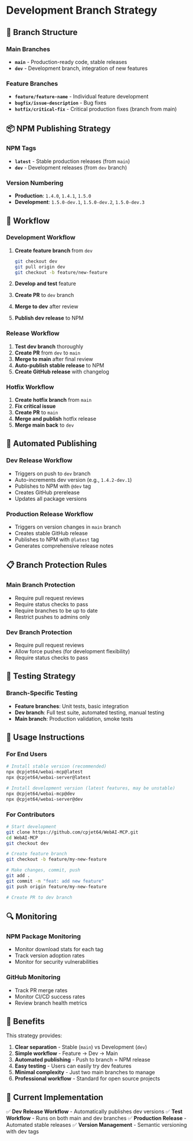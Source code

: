 # Development Branch Strategy

## 🌿 Branch Structure

### **Main Branches**
- **`main`** - Production-ready code, stable releases
- **`dev`** - Development branch, integration of new features

### **Feature Branches**
- **`feature/feature-name`** - Individual feature development
- **`bugfix/issue-description`** - Bug fixes
- **`hotfix/critical-fix`** - Critical production fixes (branch from main)

## 📦 NPM Publishing Strategy

### **NPM Tags**
- **`latest`** - Stable production releases (from `main`)
- **`dev`** - Development releases (from `dev` branch)

### **Version Numbering**
- **Production**: `1.4.0`, `1.4.1`, `1.5.0`
- **Development**: `1.5.0-dev.1`, `1.5.0-dev.2`, `1.5.0-dev.3`

## 🔄 Workflow

### **Development Workflow**
1. **Create feature branch** from `dev`
   ```bash
   git checkout dev
   git pull origin dev
   git checkout -b feature/new-feature
   ```

2. **Develop and test** feature
3. **Create PR** to `dev` branch
4. **Merge to dev** after review
5. **Publish dev release** to NPM

### **Release Workflow**
1. **Test dev branch** thoroughly
2. **Create PR** from `dev` to `main`
3. **Merge to main** after final review
4. **Auto-publish stable release** to NPM
5. **Create GitHub release** with changelog

### **Hotfix Workflow**
1. **Create hotfix branch** from `main`
2. **Fix critical issue**
3. **Create PR** to `main`
4. **Merge and publish** hotfix release
5. **Merge main back** to `dev`

## 🚀 Automated Publishing

### **Dev Release Workflow**
- Triggers on push to `dev` branch
- Auto-increments dev version (e.g., `1.4.2-dev.1`)
- Publishes to NPM with `@dev` tag
- Creates GitHub prerelease
- Updates all package versions

### **Production Release Workflow**
- Triggers on version changes in `main` branch
- Creates stable GitHub release
- Publishes to NPM with `@latest` tag
- Generates comprehensive release notes

## 📋 Branch Protection Rules

### **Main Branch Protection**
- Require pull request reviews
- Require status checks to pass
- Require branches to be up to date
- Restrict pushes to admins only

### **Dev Branch Protection**
- Require pull request reviews
- Allow force pushes (for development flexibility)
- Require status checks to pass

## 🧪 Testing Strategy

### **Branch-Specific Testing**
- **Feature branches**: Unit tests, basic integration
- **Dev branch**: Full test suite, automated testing, manual testing
- **Main branch**: Production validation, smoke tests

## 📖 Usage Instructions

### **For End Users**
```bash
# Install stable version (recommended)
npx @cpjet64/webai-mcp@latest
npx @cpjet64/webai-server@latest

# Install development version (latest features, may be unstable)
npx @cpjet64/webai-mcp@dev
npx @cpjet64/webai-server@dev
```

### **For Contributors**
```bash
# Start development
git clone https://github.com/cpjet64/WebAI-MCP.git
cd WebAI-MCP
git checkout dev

# Create feature branch
git checkout -b feature/my-new-feature

# Make changes, commit, push
git add .
git commit -m "feat: add new feature"
git push origin feature/my-new-feature

# Create PR to dev branch
```

## 🔍 Monitoring

### **NPM Package Monitoring**
- Monitor download stats for each tag
- Track version adoption rates
- Monitor for security vulnerabilities

### **GitHub Monitoring**
- Track PR merge rates
- Monitor CI/CD success rates
- Review branch health metrics

## 🎯 Benefits

This strategy provides:

1. **Clear separation** - Stable (`main`) vs Development (`dev`)
2. **Simple workflow** - Feature → Dev → Main
3. **Automated publishing** - Push to branch = NPM release
4. **Easy testing** - Users can easily try dev features
5. **Minimal complexity** - Just two main branches to manage
6. **Professional workflow** - Standard for open source projects

## 🚀 Current Implementation

✅ **Dev Release Workflow** - Automatically publishes dev versions
✅ **Test Workflow** - Runs on both main and dev branches
✅ **Production Release** - Automated stable releases
✅ **Version Management** - Semantic versioning with dev tags
